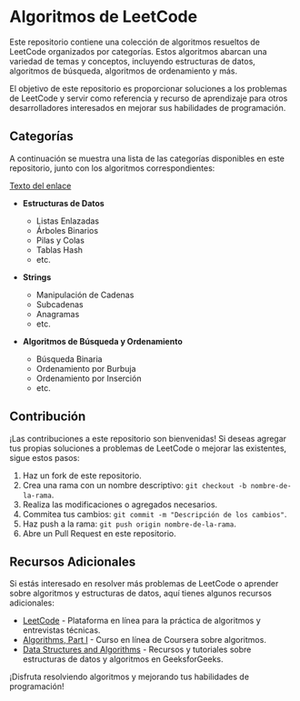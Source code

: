 # Algoritmos de LeetCode

Este repositorio contiene una colección de algoritmos resueltos de LeetCode organizados por categorías. Estos algoritmos abarcan una variedad de temas y conceptos, incluyendo estructuras de datos, algoritmos de búsqueda, algoritmos de ordenamiento y más.

El objetivo de este repositorio es proporcionar soluciones a los problemas de LeetCode y servir como referencia y recurso de aprendizaje para otros desarrolladores interesados en mejorar sus habilidades de programación.

## Categorías

A continuación se muestra una lista de las categorías disponibles en este repositorio, junto con los algoritmos correspondientes:

[Texto del enlace](DataStructures/)

- **Estructuras de Datos**
    - Listas Enlazadas
    - Árboles Binarios
    - Pilas y Colas
    - Tablas Hash
    - etc.

- **Strings**
    - Manipulación de Cadenas
    - Subcadenas
    - Anagramas
    - etc.

- **Algoritmos de Búsqueda y Ordenamiento**
    - Búsqueda Binaria
    - Ordenamiento por Burbuja
    - Ordenamiento por Inserción
    - etc.

## Contribución

¡Las contribuciones a este repositorio son bienvenidas! Si deseas agregar tus propias soluciones a problemas de LeetCode o mejorar las existentes, sigue estos pasos:

1. Haz un fork de este repositorio.
2. Crea una rama con un nombre descriptivo: `git checkout -b nombre-de-la-rama`.
3. Realiza las modificaciones o agregados necesarios.
4. Commitea tus cambios: `git commit -m "Descripción de los cambios"`.
5. Haz push a la rama: `git push origin nombre-de-la-rama`.
6. Abre un Pull Request en este repositorio.

## Recursos Adicionales

Si estás interesado en resolver más problemas de LeetCode o aprender sobre algoritmos y estructuras de datos, aquí tienes algunos recursos adicionales:

- [LeetCode](https://leetcode.com/) - Plataforma en línea para la práctica de algoritmos y entrevistas técnicas.
- [Algorithms, Part I](https://www.coursera.org/learn/algorithms-part1) - Curso en línea de Coursera sobre algoritmos.
- [Data Structures and Algorithms](https://www.geeksforgeeks.org/data-structures/) - Recursos y tutoriales sobre estructuras de datos y algoritmos en GeeksforGeeks.

¡Disfruta resolviendo algoritmos y mejorando tus habilidades de programación!
